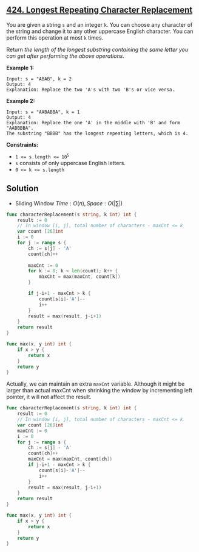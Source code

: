## [424. Longest Repeating Character Replacement](https://leetcode.com/problems/longest-repeating-character-replacement/)


You are given a string `s` and an integer `k`. You can choose any character of the string and change it to any other uppercase English character. You can perform this operation at most `k` times.

Return _the length of the longest substring containing the same letter you can get after performing the above operations_.

**Example 1:**

```
Input: s = "ABAB", k = 2
Output: 4
Explanation: Replace the two 'A's with two 'B's or vice versa.
```

**Example 2:**

```
Input: s = "AABABBA", k = 1
Output: 4
Explanation: Replace the one 'A' in the middle with 'B' and form "AABBBBA".
The substring "BBBB" has the longest repeating letters, which is 4.
```

**Constraints:**

*   <code>1 <= s.length <= 10<sup>5</sup></code>
*   `s` consists of only uppercase English letters.
*   `0 <= k <= s.length`



## Solution

- Sliding Window	$Time: O(n), Space: O(|\sum|)$ 

```go
func characterReplacement(s string, k int) int {
    result := 0
    // In window [i, j], total number of characters - maxCnt <= k
    var count [26]int
    i := 0
    for j := range s {
        ch := s[j] - 'A'
        count[ch]++
        
        maxCnt := 0
        for k := 0; k < len(count); k++ {
            maxCnt = max(maxCnt, count[k])
        }

        if j-i+1 - maxCnt > k {
            count[s[i]-'A']--
            i++
        }
        result = max(result, j-i+1)
    }
    return result
}

func max(x, y int) int {
    if x > y {
        return x
    }
    return y
}
```

Actually, we can maintain an extra `maxCnt` variable. Although it might be larger than actual maxCnt when shrinking the window by incrementing left pointer, it will not affect the result.

```go
func characterReplacement(s string, k int) int {
    result := 0
    // In window [i, j], total number of characters - maxCnt <= k
    var count [26]int
    maxCnt := 0
    i := 0
    for j := range s {
        ch := s[j] - 'A'
        count[ch]++
        maxCnt = max(maxCnt, count[ch])    
        if j-i+1 - maxCnt > k {
            count[s[i]-'A']--
            i++
        }
        result = max(result, j-i+1)
    }
    return result
}

func max(x, y int) int {
    if x > y {
        return x
    }
    return y
}
```

